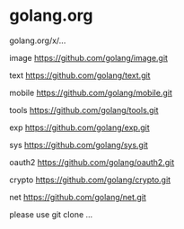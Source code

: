 # golang.org
golang.org/x/...

image
https://github.com/golang/image.git

text
https://github.com/golang/text.git

mobile
https://github.com/golang/mobile.git

tools
https://github.com/golang/tools.git

exp
https://github.com/golang/exp.git

sys
https://github.com/golang/sys.git

oauth2
https://github.com/golang/oauth2.git

crypto
https://github.com/golang/crypto.git

net
https://github.com/golang/net.git


please use git clone ...